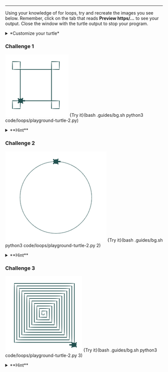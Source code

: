 ----------
Using your knowledge of for loops, try and recreate the images you see below. Remember, click on the tab that reads **Preview https/...** to see your output. Close the window with the turtle output to stop your program.

<details><summary>*Customize your turtle*</summary><ul><li>`t.color('red')` - Takes a string for the [color](https://www.w3schools.com/colors/colors_names.asp)</li><li>`t.shape('turtle')` - Takes one of the following strings `'turtle'`, `'circle'`, `'square'`, `'arrow'`, `'classic'`, or `'triangle'`.<li>`t.pensize(4)` - Takes a positive number</li><li>`t.speed(1)` - Takes a number in the range 0..10</li></ul></details>

### Challenge 1
![Turtle Challenge 1](.guides/images/turtle-challenge-1.png)
{Try it}(bash .guides/bg.sh python3 code/loops/playground-turtle-2.py)

<details><summary>**Hint**</summary>The trick is to find the pattern and then repeat it four times. The pattern is to go forward and then make a smaller square (with right turns) at the end. The pattern should look something like this: <img src=".guides/images/turtle-graphics-pattern-1.png"/></details>

### Challenge 2
![Turtle Challenge 2](.guides/images/turtle-challenge-2.png)
{Try it}(bash .guides/bg.sh python3 code/loops/playground-turtle-2.py 2)

<details><summary>**Hint**</summary>Since a circle has 360 degrees, you will need a loop that repeats 360 times. Be careful about how far the turtle walks. The circle can get very big, very quickly.</details>

### Challenge 3
![Turtle Challenge 3](.guides/images/turtle-challenge-3.png)
{Try it}(bash .guides/bg.sh python3 code/loops/playground-turtle-2.py 3)

<details><summary>**Hint**</summary>The pattern here is to move forward and make a right turn. The trick is, the amount to move forward needs to get bigger as the loop advances. Think of some operators that you can use to make the loop variable get a little bit bigger each iteration.</details>